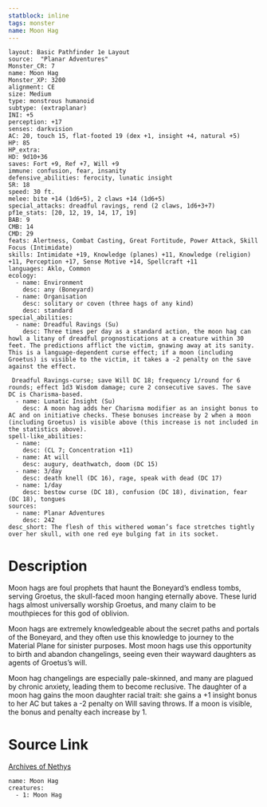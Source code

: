 ```yaml
---
statblock: inline
tags: monster
name: Moon Hag
---
```

```statblock
layout: Basic Pathfinder 1e Layout
source:  "Planar Adventures"
Monster_CR: 7
name: Moon Hag
Monster_XP: 3200
alignment: CE
size: Medium
type: monstrous humanoid
subtype: (extraplanar)
INI: +5
perception: +17
senses: darkvision
AC: 20, touch 15, flat-footed 19 (dex +1, insight +4, natural +5)
HP: 85
HP_extra: 
HD: 9d10+36
saves: Fort +9, Ref +7, Will +9
immune: confusion, fear, insanity
defensive_abilities: ferocity, lunatic insight
SR: 18
speed: 30 ft.
melee: bite +14 (1d6+5), 2 claws +14 (1d6+5)
special_attacks: dreadful ravings, rend (2 claws, 1d6+3+7)
pf1e_stats: [20, 12, 19, 14, 17, 19]
BAB: 9
CMB: 14
CMD: 29
feats: Alertness, Combat Casting, Great Fortitude, Power Attack, Skill Focus (Intimidate)
skills: Intimidate +19, Knowledge (planes) +11, Knowledge (religion) +11, Perception +17, Sense Motive +14, Spellcraft +11
languages: Aklo, Common
ecology:
  - name: Environment
    desc: any (Boneyard)
  - name: Organisation
    desc: solitary or coven (three hags of any kind)
    desc: standard
special_abilities:
  - name: Dreadful Ravings (Su)
    desc: Three times per day as a standard action, the moon hag can howl a litany of dreadful prognostications at a creature within 30 feet. The predictions afflict the victim, gnawing away at its sanity. This is a language-dependent curse effect; if a moon (including Groetus) is visible to the victim, it takes a -2 penalty on the save against the effect.

 Dreadful Ravings-curse; save Will DC 18; frequency 1/round for 6 rounds; effect 1d3 Wisdom damage; cure 2 consecutive saves. The save DC is Charisma-based.
  - name: Lunatic Insight (Su)
    desc: A moon hag adds her Charisma modifier as an insight bonus to AC and on initiative checks. These bonuses increase by 2 when a moon (including Groetus) is visible above (this increase is not included in the statistics above).
spell-like_abilities:
  - name:
    desc: (CL 7; Concentration +11)
  - name: At will
    desc: augury, deathwatch, doom (DC 15)
  - name: 3/day
    desc: death knell (DC 16), rage, speak with dead (DC 17)
  - name: 1/day
    desc: bestow curse (DC 18), confusion (DC 18), divination, fear (DC 18), tongues
sources:
  - name: Planar Adventures
    desc: 242
desc_short: The flesh of this withered woman’s face stretches tightly over her skull, with one red eye bulging fat in its socket.
```
# Description
Moon hags are foul prophets that haunt the Boneyard’s endless tombs, serving Groetus, the skull-faced moon hanging eternally above. These lurid hags almost universally worship Groetus, and many claim to be mouthpieces for this god of oblivion.

 Moon hags are extremely knowledgeable about the secret paths and portals of the Boneyard, and they often use this knowledge to journey to the Material Plane for sinister purposes. Most moon hags use this opportunity to birth and abandon changelings, seeing even their wayward daughters as agents of Groetus’s will.

 Moon hag changelings are especially pale-skinned, and many are plagued by chronic anxiety, leading them to become reclusive. The daughter of a moon hag gains the moon daughter racial trait: she gains a +1 insight bonus to her AC but takes a -2 penalty on Will saving throws. If a moon is visible, the bonus and penalty each increase by 1.
# Source Link
[Archives of Nethys](https://aonprd.com/MonsterDisplay.aspx?ItemName=Moon%20Hag)
```encounter-table
name: Moon Hag
creatures:
  - 1: Moon Hag
```
